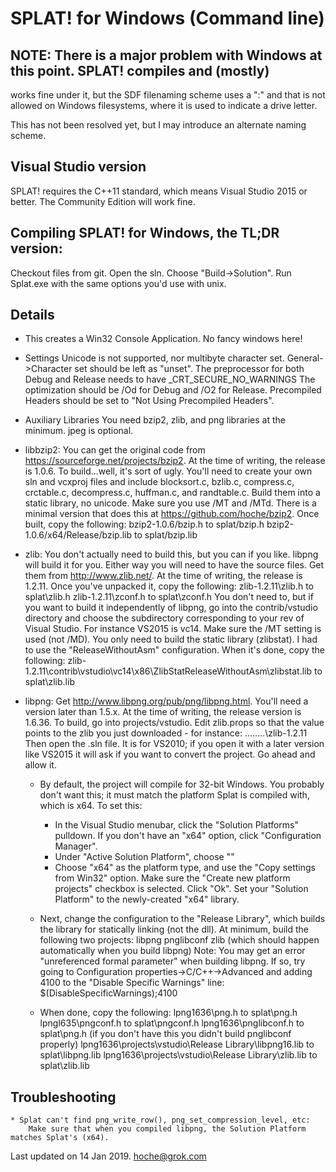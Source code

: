 # SPLAT! for Windows (Command line)

## NOTE: There is a major problem with Windows at this point. SPLAT! compiles and (mostly)
   works fine under it, but the SDF filenaming scheme uses a ":" and that is not allowed
   on Windows filesystems, where it is used to indicate a drive letter.
   
   This has not been resolved yet, but I may introduce an alternate naming scheme.
   
   

## Visual Studio version
   SPLAT! requires the C++11 standard, which means Visual Studio 2015 or better.
   The Community Edition will work fine.

## Compiling SPLAT! for Windows, the TL;DR version:
  Checkout files from git. Open the sln. Choose "Build->Solution". Run Splat.exe with
  the same options you'd use with unix.

## Details
* This creates a Win32 Console Application. No fancy windows here!
    
* Settings
    Unicode is not supported, nor multibyte character set. General->Character set should be left as "unset".
    The preprocessor for both Debug and Release needs to have _CRT_SECURE_NO_WARNINGS
    The optimization should be /Od for Debug and /O2 for Release.
    Precompiled Headers should be set to "Not Using Precompiled Headers".
    
* Auxiliary Libraries
    You need bzip2, zlib, and png libraries at the minimum. jpeg is optional.

    
* libbzip2: You can get the original code from https://sourceforge.net/projects/bzip2. At the time
    of writing, the release is 1.0.6. To build...well, it's sort of ugly. You'll need to create your
    own sln and vcxproj files and include blocksort.c, bzlib.c, compress.c, crctable.c, decompress.c,
    huffman.c, and randtable.c. Build them into a static library, no unicode. Make sure you use /MT
    and /MTd. There is a minimal version that does this at https://github.com/hoche/bzip2. Once built,
    copy the following:
        bzip2-1.0.6/bzip.h to splat/bzip.h
        bzip2-1.0.6/x64/Release/bzip.lib to splat/bzip.lib

        
* zlib: You don't actually need to build this, but you can if you like. libpng will build it for you.
    Either way you will need to have the source files. Get them from http://www.zlib.net/. At the time
    of writing, the release is 1.2.11. Once you've unpacked it, copy the following:
        zlib-1.2.11\zlib.h to splat\zlib.h
        zlib-1.2.11\zconf.h to splat\zconf.h
    You don't need to, but if you want to build it independently of libpng, go into the contrib/vstudio directory
    and choose the subdirectory corresponding to your rev of Visual Studio. For instance VS2015 is vc14. Make sure
    the /MT setting is used (not /MD). You only need to build the static library (zlibstat). I had to use the
    "ReleaseWithoutAsm" configuration. When it's done, copy the following:
        zlib-1.2.11\contrib\vstudio\vc14\x86\ZlibStatReleaseWithoutAsm\zlibstat.lib to splat\zlib.lib

        
* libpng: Get http://www.libpng.org/pub/png/libpng.html. You'll need a version later than 1.5.x. At the
    time of writing, the release version is 1.6.36. To build, go into projects/vstudio. Edit zlib.props
    so that the <ZLibSrcDir> value points to the zlib you just downloaded - for instance:
        <ZLibSrcDir>..\..\..\..\zlib-1.2.11</ZLibSrcDir>
    Then open the .sln file. It is for VS2010; if you open it with a later version like VS2015 it will ask
    if you want to convert the project. Go ahead and allow it.
    
    * By default, the project will compile for 32-bit Windows. You probably don't want this; it must match
    the platform Splat is compiled with, which is x64. To set this:
        - In the Visual Studio menubar, click the "Solution Platforms" pulldown. If you don't have an "x64"
          option, click "Configuration Manager".
        - Under "Active Solution Platform", choose "<New>"
        - Choose "x64" as the platform type, and use the "Copy settings from Win32" option. Make sure the
          "Create new platform projects" checkbox is selected. Click "Ok".
    Set your "Solution Platform" to the newly-created "x64" library.
    
    * Next, change the configuration to the "Release Library", which builds the library for statically
    linking (not the dll). At minimum, build the following two projects:
        libpng
        pnglibconf
        zlib (which should happen automatically when you build libpng)
    Note: You may get an error "unreferenced formal parameter" when building libpng. If so, try going to
    Configuration properties->C/C++->Advanced and adding 4100 to the "Disable Specific Warnings" line:
        $(DisableSpecificWarnings);4100
        
    * When done, copy the following:
        lpng1636\png.h to splat\png.h
        lpngl635\pngconf.h to splat\pngconf.h
        lpng1636\pnglibconf.h to splat\png.h         (if you don't have this you didn't build pnglibconf properly)
        lpng1636\projects\vstudio\Release Library\libpng16.lib to splat\libpng.lib
        lpng1636\projects\vstudio\Release Library\zlib.lib to splat\zlib.lib
        
## Troubleshooting
    * Splat can't find png_write_row(), png_set_compression_level, etc:
        Make sure that when you compiled libpng, the Solution Platform matches Splat's (x64).
  
  
Last updated on 14 Jan 2019. hoche@grok.com
     